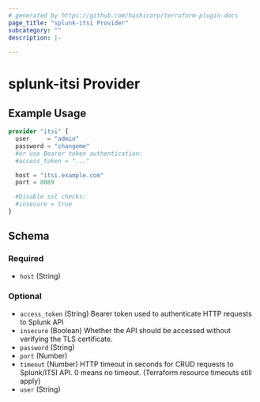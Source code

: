 ```yaml
---
# generated by https://github.com/hashicorp/terraform-plugin-docs
page_title: "splunk-itsi Provider"
subcategory: ""
description: |-
  
---
```


# splunk-itsi Provider



## Example Usage

```terraform
provider "itsi" {
  user     = "admin"
  password = "changeme"
  #or use Bearer token authentication:
  #access_token = "..."

  host = "itsi.example.com"
  port = 8089

  #Disable ssl checks:
  #insecure = true
}
```

<!-- schema generated by tfplugindocs -->
## Schema

### Required

- `host` (String)

### Optional

- `access_token` (String) Bearer token used to authenticate HTTP requests to Splunk API
- `insecure` (Boolean) Whether the API should be accessed without verifying the TLS certificate.
- `password` (String)
- `port` (Number)
- `timeout` (Number) HTTP timeout in seconds for CRUD requests to Splunk/ITSI API. 0 means no timeout. (Terraform resource timeouts still apply)
- `user` (String)
